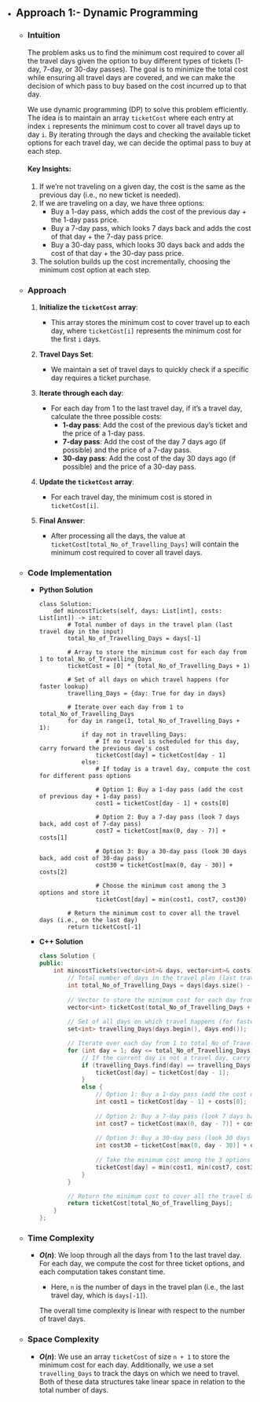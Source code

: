 - ## Approach 1:- Dynamic Programming

    - ### Intuition
        The problem asks us to find the minimum cost required to cover all the travel days given the option to buy different types of tickets (1-day, 7-day, or 30-day passes). The goal is to minimize the total cost while ensuring all travel days are covered, and we can make the decision of which pass to buy based on the cost incurred up to that day.

        We use dynamic programming (DP) to solve this problem efficiently. The idea is to maintain an array `ticketCost` where each entry at index `i` represents the minimum cost to cover all travel days up to day `i`. By iterating through the days and checking the available ticket options for each travel day, we can decide the optimal pass to buy at each step.

        #### Key Insights:
        1. If we’re not traveling on a given day, the cost is the same as the previous day (i.e., no new ticket is needed).
        2. If we are traveling on a day, we have three options:
            - Buy a 1-day pass, which adds the cost of the previous day + the 1-day pass price.
            - Buy a 7-day pass, which looks 7 days back and adds the cost of that day + the 7-day pass price.
            - Buy a 30-day pass, which looks 30 days back and adds the cost of that day + the 30-day pass price.
        3. The solution builds up the cost incrementally, choosing the minimum cost option at each step.

    - ### Approach
        1. **Initialize the `ticketCost` array**: 
            - This array stores the minimum cost to cover travel up to each day, where `ticketCost[i]` represents the minimum cost for the first `i` days.
        
        2. **Travel Days Set**: 
            - We maintain a set of travel days to quickly check if a specific day requires a ticket purchase.
        
        3. **Iterate through each day**:
            - For each day from 1 to the last travel day, if it’s a travel day, calculate the three possible costs:
                - **1-day pass**: Add the cost of the previous day’s ticket and the price of a 1-day pass.
                - **7-day pass**: Add the cost of the day 7 days ago (if possible) and the price of a 7-day pass.
                - **30-day pass**: Add the cost of the day 30 days ago (if possible) and the price of a 30-day pass.
        
        4. **Update the `ticketCost` array**: 
            - For each travel day, the minimum cost is stored in `ticketCost[i]`.

        5. **Final Answer**:
            - After processing all the days, the value at `ticketCost[total_No_of_Travelling_Days]` will contain the minimum cost required to cover all travel days.

    - ### Code Implementation
        - **Python Solution**
            ```python3 []
            class Solution:
                def mincostTickets(self, days: List[int], costs: List[int]) -> int:
                    # Total number of days in the travel plan (last travel day in the input)
                    total_No_of_Travelling_Days = days[-1]
                    
                    # Array to store the minimum cost for each day from 1 to total_No_of_Travelling_Days
                    ticketCost = [0] * (total_No_of_Travelling_Days + 1)
                    
                    # Set of all days on which travel happens (for faster lookup)
                    travelling_Days = {day: True for day in days}

                    # Iterate over each day from 1 to total_No_of_Travelling_Days
                    for day in range(1, total_No_of_Travelling_Days + 1):
                        if day not in travelling_Days:
                            # If no travel is scheduled for this day, carry forward the previous day's cost
                            ticketCost[day] = ticketCost[day - 1]
                        else:
                            # If today is a travel day, compute the cost for different pass options

                            # Option 1: Buy a 1-day pass (add the cost of previous day + 1-day pass)
                            cost1 = ticketCost[day - 1] + costs[0]
                            
                            # Option 2: Buy a 7-day pass (look 7 days back, add cost of 7-day pass)
                            cost7 = ticketCost[max(0, day - 7)] + costs[1]
                            
                            # Option 3: Buy a 30-day pass (look 30 days back, add cost of 30-day pass)
                            cost30 = ticketCost[max(0, day - 30)] + costs[2]

                            # Choose the minimum cost among the 3 options and store it
                            ticketCost[day] = min(cost1, cost7, cost30)

                    # Return the minimum cost to cover all the travel days (i.e., on the last day)
                    return ticketCost[-1]
            ```
        - **C++ Solution**
            ```cpp []
            class Solution {
            public:
                int mincostTickets(vector<int>& days, vector<int>& costs) {
                    // Total number of days in the travel plan (last travel day in the input)
                    int total_No_of_Travelling_Days = days[days.size() - 1];
                    
                    // Vector to store the minimum cost for each day from 1 to total_No_of_Travelling_Days
                    vector<int> ticketCost(total_No_of_Travelling_Days + 1, 0);
                    
                    // Set of all days on which travel happens (for faster lookup)
                    set<int> travelling_Days(days.begin(), days.end());

                    // Iterate over each day from 1 to total_No_of_Travelling_Days
                    for (int day = 1; day <= total_No_of_Travelling_Days; ++day) {
                        // If the current day is not a travel day, carry forward the previous day's cost
                        if (travelling_Days.find(day) == travelling_Days.end()) {
                            ticketCost[day] = ticketCost[day - 1];
                        }
                        else {
                            // Option 1: Buy a 1-day pass (add the cost of previous day + 1-day pass)
                            int cost1 = ticketCost[day - 1] + costs[0];
                            
                            // Option 2: Buy a 7-day pass (look 7 days back, add cost of 7-day pass)
                            int cost7 = ticketCost[max(0, day - 7)] + costs[1];
                            
                            // Option 3: Buy a 30-day pass (look 30 days back, add cost of 30-day pass)
                            int cost30 = ticketCost[max(0, day - 30)] + costs[2];
                            
                            // Take the minimum cost among the 3 options and store it
                            ticketCost[day] = min(cost1, min(cost7, cost30));
                        }
                    }

                    // Return the minimum cost to cover all the travel days (i.e., on the last day)
                    return ticketCost[total_No_of_Travelling_Days];
                }
            };
            ```

    - ### Time Complexity
        - **$O(n)$**: We loop through all the days from 1 to the last travel day. For each day, we compute the cost for three ticket options, and each computation takes constant time.
            - Here, `n` is the number of days in the travel plan (i.e., the last travel day, which is `days[-1]`).
    
            The overall time complexity is linear with respect to the number of travel days.

    - ### Space Complexity
        - **$O(n)$**: We use an array `ticketCost` of size `n + 1` to store the minimum cost for each day. Additionally, we use a set `travelling_Days` to track the days on which we need to travel. Both of these data structures take linear space in relation to the total number of days.